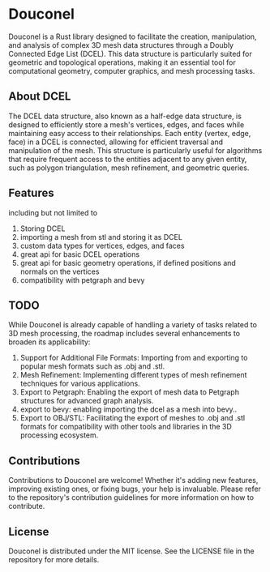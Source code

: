 # Douconel
Douconel is a Rust library designed to facilitate the creation, manipulation, and analysis of complex 3D mesh data structures through a Doubly Connected Edge List (DCEL). This data structure is particularly suited for geometric and topological operations, making it an essential tool for computational geometry, computer graphics, and mesh processing tasks.

## About DCEL
The DCEL data structure, also known as a half-edge data structure, is designed to efficiently store a mesh's vertices, edges, and faces while maintaining easy access to their relationships. Each entity (vertex, edge, face) in a DCEL is connected, allowing for efficient traversal and manipulation of the mesh. This structure is particularly useful for algorithms that require frequent access to the entities adjacent to any given entity, such as polygon triangulation, mesh refinement, and geometric queries.

## Features

including but not limited to

1. Storing DCEL
2. importing a mesh from stl and storing it as DCEL
3. custom data types for vertices, edges, and faces
4. great api for basic DCEL operations
5. great api for basic geometry operations, if defined positions and normals on the vertices
6. compatibility with petgraph and bevy

## TODO
While Douconel is already capable of handling a variety of tasks related to 3D mesh processing, the roadmap includes several enhancements to broaden its applicability:

1. Support for Additional File Formats: Importing from and exporting to popular mesh formats such as .obj and .stl.
2. Mesh Refinement: Implementing different types of mesh refinement techniques for various applications.
3. Export to Petgraph: Enabling the export of mesh data to Petgraph structures for advanced graph analysis.
4. export to bevy: enabling importing the dcel as a mesh into bevy..
5. Export to OBJ/STL: Facilitating the export of meshes to .obj and .stl formats for compatibility with other tools and libraries in the 3D processing ecosystem.

## Contributions
Contributions to Douconel are welcome! Whether it's adding new features, improving existing ones, or fixing bugs, your help is invaluable. Please refer to the repository's contribution guidelines for more information on how to contribute.

## License
Douconel is distributed under the MIT license. See the LICENSE file in the repository for more details.
